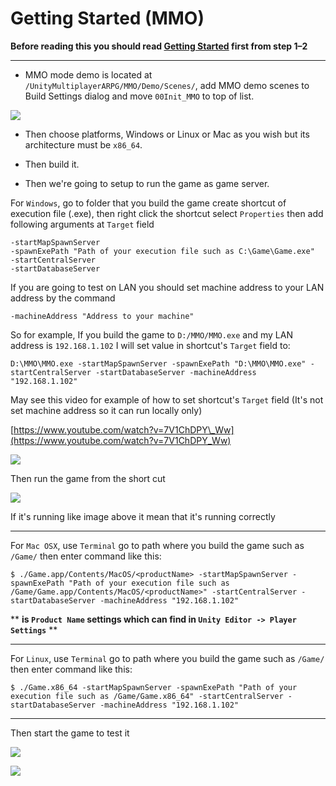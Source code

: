 # Getting Started (MMO)

**Before reading this you should read [Getting Started](pages/101-getting-started-singleplayer-lan) first from step 1–2**

* * *

* MMO mode demo is located at `/UnityMultiplayerARPG/MMO/Demo/Scenes/`, add MMO demo scenes to Build Settings dialog and move `00Init_MMO` to top of list.

![](https://cdn-images-1.medium.com/max/1600/1*lb-iDEAcoCRQ5lXeD5P02w.png)

* Then choose platforms, Windows or Linux or Mac as you wish but its architecture must be `x86_64`.

* Then build it.

* Then we're going to setup to run the game as game server.

For `Windows`, go to folder that you build the game create shortcut of execution file (.exe), then right click the shortcut select `Properties` then add following arguments at `Target` field

```
-startMapSpawnServer
-spawnExePath "Path of your execution file such as C:\Game\Game.exe"
-startCentralServer
-startDatabaseServer
```

If you are going to test on LAN you should set machine address to your LAN address by the command

```
-machineAddress "Address to your machine"
```

So for example, If you build the game to `D:/MMO/MMO.exe` and my LAN address is `192.168.1.102` I will set value in shortcut's `Target` field to:

```
D:\MMO\MMO.exe -startMapSpawnServer -spawnExePath "D:\MMO\MMO.exe" -startCentralServer -startDatabaseServer -machineAddress "192.168.1.102"
```

May see this video for example of how to set shortcut's `Target` field (It's not set machine address so it can run locally only)

[https://www.youtube.com/watch?v=7V1ChDPY\_Ww](https://www.youtube.com/watch?v=7V1ChDPY_Ww)

![](https://cdn-images-1.medium.com/max/1600/0*oRF5bOjvl8LgF_Gz)

Then run the game from the short cut

![](https://cdn-images-1.medium.com/max/1600/0*P4vU7rr8s-crEKIA)

If it's running like image above it mean that it's running correctly

* * *

For `Mac OSX`, use `Terminal` go to path where you build the game such as `/Game/` then enter command like this:

```
$ ./Game.app/Contents/MacOS/<productName> -startMapSpawnServer -spawnExePath "Path of your execution file such as /Game/Game.app/Contents/MacOS/<productName>" -startCentralServer -startDatabaseServer -machineAddress "192.168.1.102"
```

** **<productName> is `Product Name` settings which can find in `Unity Editor -> Player Settings`** **

* * *

For `Linux`, use `Terminal` go to path where you build the game such as `/Game/` then enter command like this:

```
$ ./Game.x86_64 -startMapSpawnServer -spawnExePath "Path of your execution file such as /Game/Game.x86_64" -startCentralServer -startDatabaseServer -machineAddress "192.168.1.102"
```

* * *

Then start the game to test it

![](https://cdn-images-1.medium.com/max/1600/0*NmROqjSa4LhBt2KX)

![](https://cdn-images-1.medium.com/max/1600/0*fsJdq7fFCT9NV3qF)
